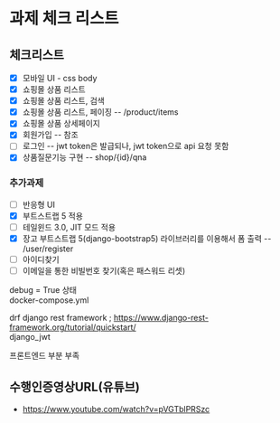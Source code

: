 # 과제 체크 리스트

## 체크리스트

- [x] 모바일 UI     -  css body
- [x] 쇼핑몰 상품 리스트 
- [x] 쇼핑몰 상품 리스트, 검색
- [x] 쇼핑몰 상품 리스트, 페이징   --  /product/items
- [x] 쇼핑몰 상품 상세페이지
- [x] 회원가입  -- 참조 
- [ ] 로그인    --  jwt token은 발급되나, jwt token으로 api 요청 못함 
- [x] 상품질문기능 구현  --   shop/{id}/qna
### 추가과제
- [ ] 반응형 UI
- [x] 부트스트랩 5 적용
- [ ] 테일윈드 3.0, JIT 모드 적용
- [x] 장고 부트스트랩 5(django-bootstrap5) 라이브러리를 이용해서 폼 출력  -- /user/register
- [ ] 아이디찾기
- [ ] 이메일을 통한 비빌번호 찾기(혹은 패스워드 리셋)

debug = True 상태 \
docker-compose.yml 

drf django rest framework ; https://www.django-rest-framework.org/tutorial/quickstart/ \
django_jwt

프론트엔드 부분 부족


## 수행인증영상URL(유튜브)

- https://www.youtube.com/watch?v=pVGTblPRSzc




